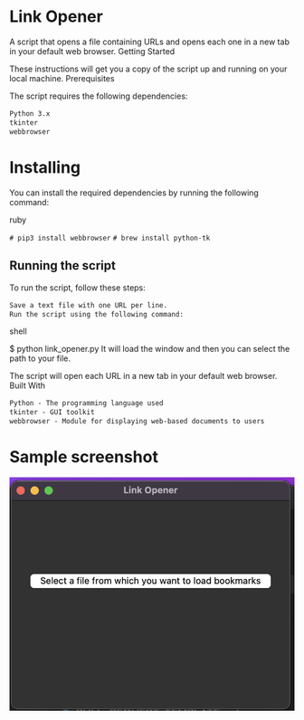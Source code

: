 # Link Opener

A script that opens a file containing URLs and opens each one in a new tab in your default web browser.
Getting Started

These instructions will get you a copy of the script up and running on your local machine.
Prerequisites

The script requires the following dependencies:

    Python 3.x
    tkinter
    webbrowser

# Installing

You can install the required dependencies by running the following command:

ruby

`# pip3 install webbrowser`
`# brew install python-tk`

## Running the script

To run the script, follow these steps:

    Save a text file with one URL per line.
    Run the script using the following command:

shell

$ python link_opener.py
It will load the window and then you can select the path to your file.

The script will open each URL in a new tab in your default web browser.
Built With

    Python - The programming language used
    tkinter - GUI toolkit
    webbrowser - Module for displaying web-based documents to users

# Sample screenshot

![Screenshot](LinkOpenerUI.png)

